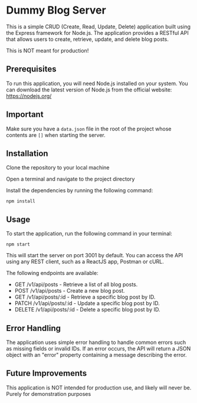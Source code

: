 # Dummy Blog Server

This is a simple CRUD (Create, Read, Update, Delete) application built using the Express framework for Node.js. The application provides a RESTful API that allows users to create, retrieve, update, and delete blog posts.

This is NOT meant for production!

## Prerequisites

To run this application, you will need Node.js installed on your system. You can download the latest version of Node.js from the official website: https://nodejs.org/

## Important

Make sure you have a `data.json` file in the root of the project whose contents are `[]` when starting the server.

## Installation

Clone the repository to your local machine

Open a terminal and navigate to the project directory

Install the dependencies by running the following command:

```
npm install
```

## Usage

To start the application, run the following command in your terminal:

```
npm start
```

This will start the server on port 3001 by default. You can access the API using any REST client, such as a ReactJS app, Postman or cURL.

The following endpoints are available:

- GET /v1/api/posts - Retrieve a list of all blog posts. 
- POST /v1/api/posts - Create a new blog post. 
- GET /v1/api/posts/:id - Retrieve a specific blog post by ID. 
- PATCH /v1/api/posts/:id - Update a specific blog post by ID. 
- DELETE /v1/api/posts/:id - Delete a specific blog post by ID. 

## Error Handling

The application uses simple error handling to handle common errors such as missing fields or invalid IDs. If an error occurs, the API will return a JSON object with an "error" property containing a message describing the error.

## Future Improvements

This application is NOT intended for production use, and likely will never be. Purely for demonstration purposes
